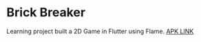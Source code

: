 # Brick Breaker

Learning project built a 2D Game in Flutter using Flame. 
[APK LINK](https://drive.google.com/file/d/1nenwfevVvMPqI4DDBf6DZcdqHZf_UNHB/view?usp=drive_link)
